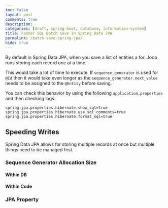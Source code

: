 ```yaml
---
toc: false
layout: post
comments: true
description: 
categories: [draft, spring-boot, database, information-system]
title: Faster SQL Batch Save in Spring Data JPA
permalink: /batch-save-spring-jpa/
hide: true
---
```


By default in Spring Data JPA, when you save a list of entities a for...loop runs storing each record one at a time.

This would take a lot of time to execute. If `sequence_generator` is used for `@Id` then it would take even longer as the `sequence_generator.next_value` needs to be assigned to the `@Entity` before saving.

You can check this behavior by using the following `application.properties` and then checking logs.

```
spring.jpa.properties.hibernate.show_sql=true
spring.jpa.properties.hibernate.use_sql_comments=true
spring.jpa.properties.hibernate.format_sql=true
```

## Speeding Writes

Spring Data JPA allows for storing multiple records at once but multiple things need to be managed first.

### Sequence Generator Allocation Size

#### Within DB

#### Within Code

### JPA Property
